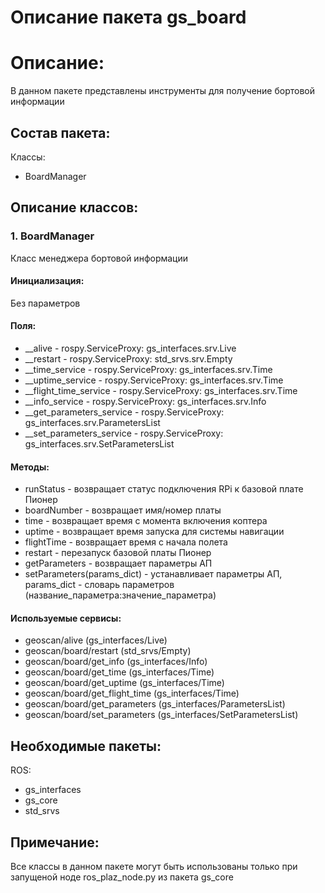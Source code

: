 # Описание пакета gs_board

# Описание:
В данном пакете представлены инструменты для получение бортовой информации

## Состав пакета:
Классы:
* BoardManager

## Описание классов:

### 1. BoardManager
Класс менеджера бортовой информации

#### Инициализация:
Без параметров

#### Поля:
* __alive - rospy.ServiceProxy: gs_interfaces.srv.Live
* __restart - rospy.ServiceProxy: std_srvs.srv.Empty
* __time_service - rospy.ServiceProxy: gs_interfaces.srv.Time
* __uptime_service - rospy.ServiceProxy: gs_interfaces.srv.Time
* __flight_time_service - rospy.ServiceProxy: gs_interfaces.srv.Time
* __info_service - rospy.ServiceProxy: gs_interfaces.srv.Info
* __get_parameters_service - rospy.ServiceProxy: gs_interfaces.srv.ParametersList
* __set_parameters_service - rospy.ServiceProxy: gs_interfaces.srv.SetParametersList

#### Методы:
* runStatus - возвращает статус подключения RPi к базовой плате Пионер
* boardNumber - возвращает имя/номер платы
* time - возвращает время с момента включения коптера
* uptime - возвращает время запуска для системы навигации
* flightTime - возвращает время с начала полета
* restart - перезапуск базовой платы Пионер
* getParameters - возвращает параметры АП
* setParameters(params_dict) - устанавливает параметры АП, params_dict - словарь параметров (название_параметра:значение_параметра)

#### Используемые сервисы:
* geoscan/alive (gs_interfaces/Live)
* geoscan/board/restart (std_srvs/Empty)
* geoscan/board/get_info (gs_interfaces/Info)
* geoscan/board/get_time (gs_interfaces/Time)
* geoscan/board/get_uptime (gs_interfaces/Time)
* geoscan/board/get_flight_time (gs_interfaces/Time)
* geoscan/board/get_parameters (gs_interfaces/ParametersList)
* geoscan/board/set_parameters (gs_interfaces/SetParametersList) 

## Необходимые пакеты:
ROS:
* gs_interfaces
* gs_core
* std_srvs

## Примечание:
Все классы в данном пакете могут быть использованы только при запущеной ноде ros_plaz_node.py из пакета gs_core